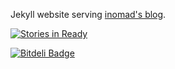 Jekyll website serving [inomad's blog](http://inomad15.github.io/).

[![Stories in Ready](https://badge.waffle.io/inomad15/inomad15.github.io.png?label=ready)](http://waffle.io/inomad15/inomad15.github.io)

[![Bitdeli Badge](https://d2weczhvl823v0.cloudfront.net/inomad15/inomad15.github.io/trend.png)](https://bitdeli.com/free "Bitdeli Badge")

